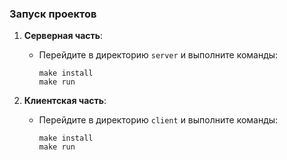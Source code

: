 ### Запуск проектов

1. **Серверная часть**:
   - Перейдите в директорию `server` и выполните команды:
     ```
     make install
     make run
     ```

2. **Клиентская часть**:
   - Перейдите в директорию `client` и выполните команды:
     ```
     make install
     make run
     ```